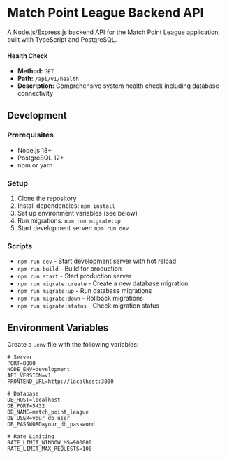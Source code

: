 # Match Point League Backend API

A Node.js/Express.js backend API for the Match Point League application, built with TypeScript and PostgreSQL.

#### Health Check
- **Method:** `GET`
- **Path:** `/api/v1/health`
- **Description:** Comprehensive system health check including database connectivity

## Development

### Prerequisites
- Node.js 18+
- PostgreSQL 12+
- npm or yarn

### Setup
1. Clone the repository
2. Install dependencies: `npm install`
3. Set up environment variables (see below)
4. Run migrations: `npm run migrate:up`
5. Start development server: `npm run dev`

### Scripts
- `npm run dev` - Start development server with hot reload
- `npm run build` - Build for production
- `npm run start` - Start production server
- `npm run migrate:create` - Create a new database migration
- `npm run migrate:up` - Run database migrations
- `npm run migrate:down` - Rollback migrations
- `npm run migrate:status` - Check migration status

## Environment Variables

Create a `.env` file with the following variables:

```env
# Server
PORT=8080
NODE_ENV=development
API_VERSION=v1
FRONTEND_URL=http://localhost:3000

# Database
DB_HOST=localhost
DB_PORT=5432
DB_NAME=match_point_league
DB_USER=your_db_user
DB_PASSWORD=your_db_password

# Rate Limiting
RATE_LIMIT_WINDOW_MS=900000
RATE_LIMIT_MAX_REQUESTS=100
```
